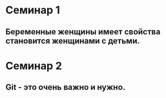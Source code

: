 # Семинар 1

## Беременные женщины имеет свойства становится женщинами с детьми.

# Семинар 2

## Git - это очень важно и нужно.
